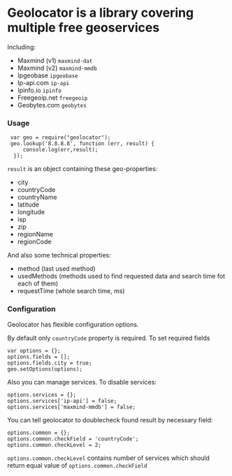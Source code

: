 Geolocator is a library covering multiple free geoservices
==========================================================

Including:
 - Maxmind (v1) `maxmind-dat`
 - Maxmind (v2) `maxmind-mmdb`
 - Ipgeobase `ipgeobase`
 - Ip-api.com `ip-api`
 - Ipinfo.io `ipinfo`
 - Freegeoip.net `freegeoip`
 - Geobytes.com `geobytes`

 ### Usage

 ```
  var geo = require("geolocator");
  geo.lookup('8.8.8.8', function (err, result) {
      console.log(err,result);
   });
  ```

  `result` is an object containing these geo-properties:
  - city
  - countryCode
  - countryName
  - latitude
  - longitude
  - isp
  - zip
  - regionName
  - regionCode

  And also some technical properties:
  - method (last used method)
  - usedMethods (methods used to find requested data and search time fot each of them)
  - requestTime (whole search time, ms)

  ### Configuration

  Geolocator has flexible configuration options.

  By default only `countryCode` property is required. To set required fields

  ```
  var options = {};
  options.fields = [];
  options.fields.city = true;
  geo.setOptions(options);
   ```

   Also you can manage services. To disable services:

   ```
   options.services = {};
   options.services['ip-api'] = false;
   options.services['maxmind-mmdb'] = false;
   ```

   You can tell geolocator to doublecheck found result by necessary field:

   ```
   options.common = {};
   options.common.checkField = 'countryCode';
   options.common.checkLevel = 2;
   ```

   `options.common.checkLevel` contains number of services which should return equal value of `options.common.checkField`
